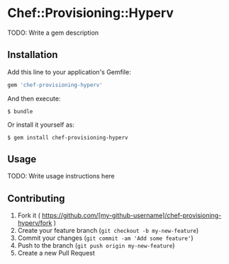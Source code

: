 # Chef::Provisioning::Hyperv

TODO: Write a gem description

## Installation

Add this line to your application's Gemfile:

```ruby
gem 'chef-provisioning-hyperv'
```

And then execute:

    $ bundle

Or install it yourself as:

    $ gem install chef-provisioning-hyperv

## Usage

TODO: Write usage instructions here

## Contributing

1. Fork it ( https://github.com/[my-github-username]/chef-provisioning-hyperv/fork )
2. Create your feature branch (`git checkout -b my-new-feature`)
3. Commit your changes (`git commit -am 'Add some feature'`)
4. Push to the branch (`git push origin my-new-feature`)
5. Create a new Pull Request
